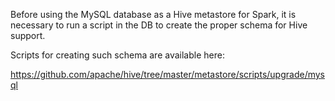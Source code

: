 Before using the MySQL database as a Hive metastore for Spark, it is necessary to run a script in the DB to create the proper schema for Hive support.

Scripts for creating such schema are available here:

https://github.com/apache/hive/tree/master/metastore/scripts/upgrade/mysql
